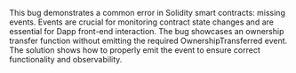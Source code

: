 This bug demonstrates a common error in Solidity smart contracts: missing events. Events are crucial for monitoring contract state changes and are essential for Dapp front-end interaction. The bug showcases an ownership transfer function without emitting the required OwnershipTransferred event.  The solution shows how to properly emit the event to ensure correct functionality and observability.